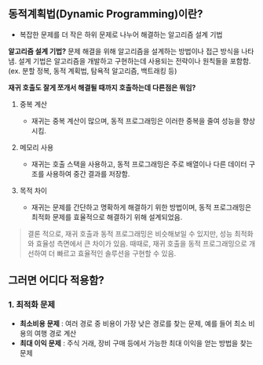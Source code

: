 

## 동적계획법(Dynamic Programming)이란?

* 복잡한 문제를 더 작은 하위 문제로 나누어 해결하는 알고리즘 설계 기법


**알고리즘 설계 기법?**
	문제 해결을 위해 알고리즘을 설계하는 방법이나 접근 방식을 나타냄. 설계 기법은 알고리즘을 개발하고 구현하는데 사용되는 전략이나 원칙들을 포함함.
	(ex. 분할 정복, 동적 계획법, 탐욕적 알고리즘, 백트래킹 등)


**재귀 호출도 잘게 쪼개서 해결될 때까지 호출하는데 다른점은 뭐임?**

1. 중복 계산
	* 재귀는 중복 계산이 많으며, 동적 프로그래밍은 이러한 중복을 줄여 성능을 향상 시킴.

2. 메모리 사용
	* 재귀는 호출 스택을 사용하고, 동적 프로그래밍은 주로 배열이나 다른 데이터 구조를 사용하여 중간 결과를 저장함.

3. 목적 차이
	* 재귀는 문제를 간단하고 명확하게 해결하기 위한 방법이며, 동적 프로그래밍은 최적화 문제를 효율적으로 해결하기 위해 설계되었음.

>결론 적으로, 재귀 호출과 동적 프로그래밍은 비슷해보일 수 있지만, 성능 최적화와 효율성 측면에서 큰 차이가 있음. 때때로, 재귀 호출을 동적 프로그래밍으로 개선하여 더 빠르고 효율적인 솔루션을 구현할 수 있음.



## 그러면 어디다 적용함?

### 1. 최적화 문제

* **최소비용 문제** : 여러 경로 중 비용이 가장 낮은 경로를 찾는 문제, 예를 들어 최소 비용의 여행 경로 계산
* **최대 이익 문제** : 주식 거래, 장비 구매 등에서 가능한 최대 이익을 얻는 방법을 찾는 문제